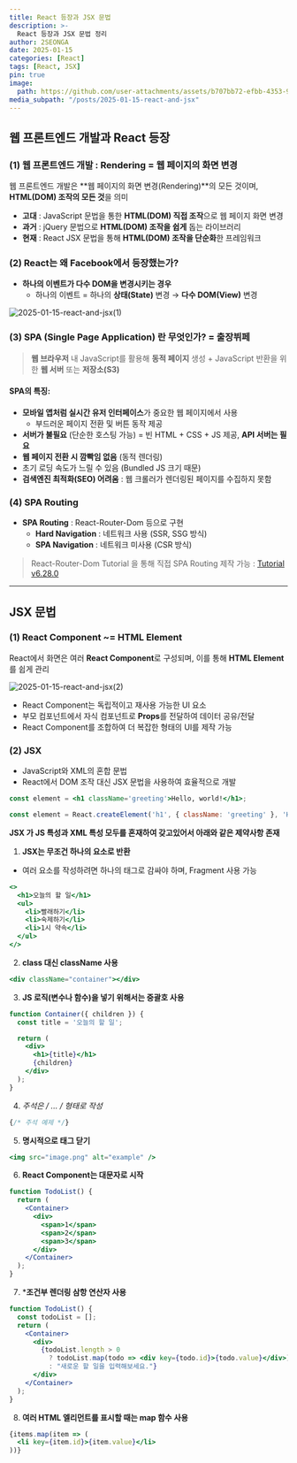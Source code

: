 ```yaml
---
title: React 등장과 JSX 문법
description: >-
  React 등장과 JSX 문법 정리
author: 2SEONGA
date: 2025-01-15
categories: [React]
tags: [React, JSX]
pin: true
image:
  path: https://github.com/user-attachments/assets/b707bb72-efbb-4353-94fb-e8a45b8879a6
media_subpath: "/posts/2025-01-15-react-and-jsx"
---
```


## 웹 프론트엔드 개발과 React 등장

### (1) 웹 프론트엔드 개발 : Rendering = 웹 페이지의 화면 변경

웹 프론트엔드 개발은 **웹 페이지의 화면 변경(Rendering)**의 모든 것이며, **HTML(DOM) 조작의 모든 것**을 의미

- **고대** : JavaScript 문법을 통한 **HTML(DOM) 직접 조작**으로 웹 페이지 화면 변경
- **과거** : jQuery 문법으로 **HTML(DOM) 조작을 쉽게** 돕는 라이브러리
- **현재** : React JSX 문법을 통해 **HTML(DOM) 조작을 단순화**한 프레임워크

### (2) React는 왜 Facebook에서 등장했는가?

- **하나의 이벤트가 다수 DOM을 변경시키는 경우**
  - 하나의 이벤트 = 하나의 **상태(State)** 변경 → **다수 DOM(View)** 변경

![2025-01-15-react-and-jsx(1)](https://github.com/user-attachments/assets/6e6860ab-6e65-4960-a6bb-36944a6cdf85)

### (3) SPA (Single Page Application) 란 무엇인가? = 출장뷔페

> **웹 브라우저** 내 JavaScript를 활용해 **동적 페이지** 생성 + JavaScript 반환을 위한 **웹 서버** 또는 **저장소(S3)**

#### SPA의 특징:
- **모바일 앱처럼 실시간 유저 인터페이스**가 중요한 웹 페이지에서 사용
  - 부드러운 페이지 전환 및 버튼 동작 제공
- **서버가 불필요** (단순한 호스팅 가능) = 빈 HTML + CSS + JS 제공, **API 서버는 필요**
- **웹 페이지 전환 시 깜빡임 없음** (동적 렌더링)
- 초기 로딩 속도가 느릴 수 있음 (Bundled JS 크기 때문)
- **검색엔진 최적화(SEO) 어려움** : 웹 크롤러가 렌더링된 페이지를 수집하지 못함

### (4) SPA Routing

- **SPA Routing** : React-Router-Dom 등으로 구현
  - **Hard Navigation** : 네트워크 사용 (SSR, SSG 방식)
  - **SPA Navigation** : 네트워크 미사용 (CSR 방식)

> React-Router-Dom Tutorial 을 통해 직접 SPA Routing 제작 가능 : [Tutorial v6.28.0](https://reactrouter.com/6.28.0/start/tutorial)

---

## JSX 문법

### (1) React Component ~= HTML Element

React에서 화면은 여러 **React Component**로 구성되며, 이를 통해 **HTML Element**를 쉽게 관리

![2025-01-15-react-and-jsx(2)](https://github.com/user-attachments/assets/57543023-fac2-4240-976d-e7095a9b8756)

- React Component는 독립적이고 재사용 가능한 UI 요소
- 부모 컴포넌트에서 자식 컴포넌트로 **Props**를 전달하여 데이터 공유/전달
- React Component를 조합하여 더 복잡한 형태의 UI를 제작 가능

### (2) JSX

- JavaScript와 XML의 혼합 문법
- React에서 DOM 조작 대신 JSX 문법을 사용하여 효율적으로 개발

```jsx
const element = <h1 className='greeting'>Hello, world!</h1>;
```
```jsx
const element = React.createElement('h1', { className: 'greeting' }, 'Hello, world!');
```

**JSX 가 JS 특성과 XML 특성 모두를 혼재하여 갖고있어서 아래와 같은 제약사항 존재**

1.  **JSX는 무조건 하나의 요소로 반환**
- 여러 요소를 작성하려면 하나의 태그로 감싸야 하며, Fragment 사용 가능

```jsx
<>
  <h1>오늘의 할 일</h1>
  <ul>
    <li>빨래하기</li>
    <li>숙제하기</li>
    <li>1시 약속</li>
  </ul>
</>
```

2.  **class 대신 className 사용**

```jsx
<div className="container"></div>
```

3.  **JS 로직(변수나 함수)을 넣기 위해서는 중괄호 사용**

```jsx
function Container({ children }) {
  const title = '오늘의 할 일';

  return (
    <div>
      <h1>{title}</h1>
      {children}
    </div>
  );
}
```

4.  **주석은 /* ... */ 형태로 작성**

```jsx
{/* 주석 예제 */}
```

5.  **명시적으로 태그 닫기**

```jsx
<img src="image.png" alt="example" />
```

6.  **React Component는 대문자로 시작**

```jsx
function TodoList() {
  return (
    <Container>
      <div>
        <span>1</span>
        <span>2</span>
        <span>3</span>
      </div>
    </Container>
  );
}
```

7.  ***조건부 렌더링 삼항 연산자 사용**

```jsx
function TodoList() {
  const todoList = [];
  return (
    <Container>
      <div>
        {todoList.length > 0
          ? todoList.map(todo => <div key={todo.id}>{todo.value}</div>)
          : "새로운 할 일을 입력해보세요."}
      </div>
    </Container>
  );
}
```

8.  **여러 HTML 엘리먼트를 표시할 때는 map 함수 사용**

```jsx
{items.map(item => (
  <li key={item.id}>{item.value}</li>
))}
```